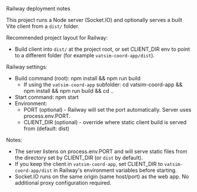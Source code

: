 Railway deployment notes

This project runs a Node server (Socket.IO) and optionally serves a built Vite client from a `dist/` folder.

Recommended project layout for Railway:
- Build client into `dist/` at the project root, or set CLIENT_DIR env to point to a different folder (for example `vatsim-coord-app/dist`).

Railway settings:
- Build command (root): npm install && npm run build
  - If using the `vatsim-coord-app` subfolder: cd vatsim-coord-app && npm install && npm run build && cd ..
- Start command: npm start
- Environment:
  - PORT (optional) - Railway will set the port automatically. Server uses process.env.PORT.
  - CLIENT_DIR (optional) - override where static client build is served from (default: dist)

Notes:
- The server listens on process.env.PORT and will serve static files from the directory set by CLIENT_DIR (or `dist` by default).
- If you keep the client in `vatsim-coord-app`, set CLIENT_DIR to `vatsim-coord-app/dist` in Railway's environment variables before starting.
- Socket.IO runs on the same origin (same host/port) as the web app. No additional proxy configuration required.
